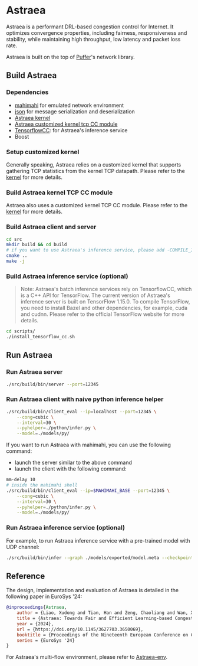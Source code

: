 # Astraea

Astraea is a performant DRL-based congestion control for Internet. It optimizes convergence properties, including fairness, responsiveness and stability, while maintaining high throughput, low latency and packet loss rate.

Astraea is built on the top of [Puffer](https://github.com/StanfordSNR/puffer/tree/master)'s network library.

## Build Astraea
### Dependencies
- [mahimahi](https://github.com/ravinet/mahimahi.git) for emulated network environment
- [json](https://github.com/nlohmann/json) for message serialization and deserialization
- [Astraea kernel](`kernel/deb/README.md`)
- [Astraea customized kernel tcp CC module](`kernel/tcp-astraea/README.md`)
- [TensorflowCC](https://github.com/FloopCZ/tensorflow_cc): for Astraea's inference service
- Boost

### Setup customized kernel
Generally speaking, Astraea relies on a customized kernel that supports gathering TCP statistics from the kernel TCP datapath. Please refer to the [kernel](kernel/deb/README.md) for more details.

### Build Astraea kernel TCP CC module
Astraea also uses a customized kernel TCP CC module. Please refer to the [kernel](kernel/tcp-astraea/README.md) for more details.

### Build Astraea client and server 
```bash
cd src
mkdir build && cd build
# if you want to use Astraea's inference service, please add -COMPILE_INFERENCE_SERVICE=ON
cmake ..
make -j
```

### Build Astraea inference service (optional)
> Note: Astraea's batch inference services rely on TensorflowCC, which is a C++ API for TensorFlow. The current version of Astraea's inference server is built on TensorFlow 1.15.0. To compile TensorFlow, you need to install Bazel and other dependencies, for example, cuda and cudnn. Please refer to the official TensorFlow website for more details.
```bash
cd scripts/
./install_tensorflow_cc.sh
```

## Run Astraea
### Run Astraea server
```bash
./src/build/bin/server --port=12345
```

### Run Astraea client with naive python inference helper
```bash
./src/build/bin/client_eval --ip=localhost --port=12345 \
    --cong=cubic \
    --interval=30 \
    --pyhelper=./python/infer.py \
    --model=./models/py/
```

If you want to run Astraea with mahimahi, you can use the following command:
- launch the server similar to the above command
- launch the client with the following command:
```bash
mm-delay 10
# inside the mahimahi shell
./src/build/bin/client_eval --ip=$MAHIMAHI_BASE --port=12345 \
    --cong=cubic \
    --interval=30 \
    --pyhelper=./python/infer.py \
    --model=./models/py/
```


### Run Astraea inference service (optional)
For example, to run Astraea inference service with a pre-trained model with UDP channel:
```bash
./src/build/bin/infer --graph ./models/exported/model.meta --checkpoint ./models/exported/model --batch=0 --channel=udp
```


## Reference
The design, implementation and evaluation of Astraea is detailed in the following paper in EuroSys '24:

```bib
@inproceedings{Astraea,
    author = {Liao, Xudong and Tian, Han and Zeng, Chaoliang and Wan, Xinchen and Chen, Kai},
    title = {Astraea: Towards Fair and Efficient Learning-based Congestion Control},
    year = {2024},
    url = {https://doi.org/10.1145/3627703.3650069},
    booktitle = {Proceedings of the Nineteenth European Conference on Computer Systems},
    series = {EuroSys '24}
}
```

For Astraea's multi-flow environment, please refer to [Astraea-env]().